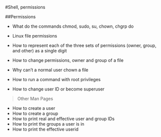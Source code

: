 #Shell, permissions

##Permissions

* What do the commands chmod, sudo, su, chown, chgrp do

* Linux file permissions

* How to represent each of the three sets of permissions (owner, group, and other) as a single digit

* How to change permissions, owner and group of a file

* Why can’t a normal user chown a file

* How to run a command with root privileges

* How to change user ID or become superuser

> Other Man Pages
* How to create a user
* How to create a group
* How to print real and effective user and group IDs
* How to print the groups a user is in
* How to print the effective userid
